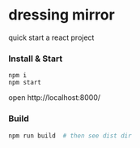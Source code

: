# dressing mirror

quick start a react project

### Install & Start

```shell
npm i
npm start
```

open http://localhost:8000/

### Build

```sh
npm run build  # then see dist dir
```
